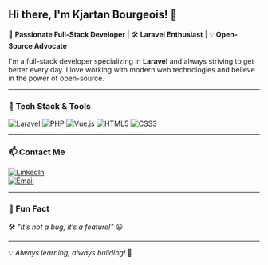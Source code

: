 ## Hi there, I'm Kjartan Bourgeois! 👋

🚀 **Passionate Full-Stack Developer** | 🛠 **Laravel Enthusiast** | 💡 **Open-Source Advocate**

I'm a full-stack developer specializing in **Laravel** and always striving to get better every day. I love working with modern web technologies and believe in the power of open-source. 

---

### 🔧 Tech Stack & Tools

![Laravel](https://img.shields.io/badge/Laravel-FF2D20?style=for-the-badge&logo=laravel&logoColor=white)
![PHP](https://img.shields.io/badge/PHP-777BB4?style=for-the-badge&logo=php&logoColor=white)
![Vue.js](https://img.shields.io/badge/Vue.js-4FC08D?style=for-the-badge&logo=vue.js&logoColor=white)
![HTML5](https://img.shields.io/badge/HTML5-E34F26?style=for-the-badge&logo=html5&logoColor=white)
![CSS3](https://img.shields.io/badge/CSS3-1572B6?style=for-the-badge&logo=css3&logoColor=white)

---

### 📫 Contact Me

[![LinkedIn](https://img.shields.io/badge/LinkedIn-0A66C2?style=for-the-badge&logo=linkedin&logoColor=white)](https://www.linkedin.com/in/kjartanbourgeois/)  
[![Email](https://img.shields.io/badge/Email-D14836?style=for-the-badge&logo=gmail&logoColor=white)](mailto:bourgeois.kjartan@gmail.com)

---

### 🎉 Fun Fact

🛠️ *"It’s not a bug, it’s a feature!"* 😆

---

💡 *Always learning, always building!* 🚀
